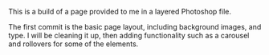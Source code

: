 This is a build of a page provided to me in a layered Photoshop file.

The first commit is the basic page layout, including background images, and type. I will be cleaning it up, then adding functionality such as a carousel and rollovers for some of the elements.